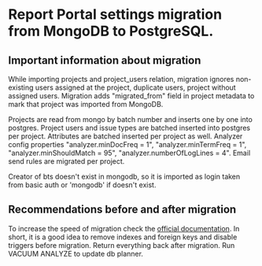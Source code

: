 # Report Portal settings migration from MongoDB to PostgreSQL. 


## Important information about migration
While importing projects and project_users relation, migration ignores non-existing users
assigned at the project, duplicate users, project without assigned users. Migration adds
"migrated_from" field in project metadata to mark that project was imported from MongoDB.

Projects are read from mongo by batch number and inserts one by one into postgres. Project users
and issue types are batched inserted into postgres per project. Attributes are batched inserted per project 
as well. Analyzer config properties "analyzer.minDocFreq = 1", "analyzer.minTermFreq = 1", "analyzer.minShouldMatch = 95", 
"analyzer.numberOfLogLines = 4". Email send rules are migrated per project.

Creator of bts doesn't exist in mongodb, so it is imported as login taken from basic auth or 'mongodb' if
doesn't exist.

## Recommendations before and after migration

To increase the speed of migration check the [official documentation](https://www.postgresql.org/docs/current/populate.html#POPULATE-COPY-FROM).
In short, it is a good idea to remove indexes and foreign keys and disable triggers before migration.
Return everything back after migration. Run VACUUM ANALYZE to update db planner.   
